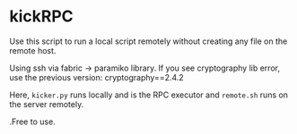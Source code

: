 # kickRPC

Use this script to run a local script remotely without creating any file on the remote host.


Using ssh via fabric -> paramiko library. If you see cryptography lib error, use the previous
version: cryptography==2.4.2



Here, `kicker.py` runs locally and is the RPC executor and `remote.sh` runs on the server remotely.













.Free to use.
